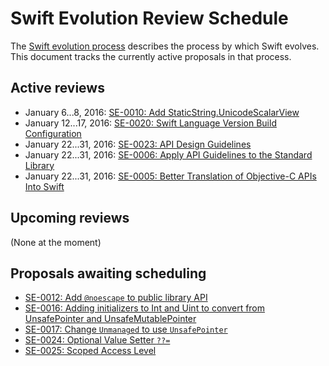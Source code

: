 # Swift Evolution Review Schedule

The [Swift evolution process][evolution-process] describes the process
by which Swift evolves. This document tracks the currently active
proposals in that process.

## Active reviews

* January 6...8, 2016: [SE-0010: Add StaticString.UnicodeScalarView](proposals/0010-add-staticstring-unicodescalarview.md)
* January 12...17, 2016: [SE-0020: Swift Language Version Build Configuration](proposals/0020-if-swift-version.md)
* January 22...31, 2016: [SE-0023: API Design Guidelines](proposals/0006-apply-api-guidelines-to-the-standard-library.md)
* January 22...31, 2016: [SE-0006: Apply API Guidelines to the Standard Library](proposals/0006-apply-api-guidelines-to-the-standard-library.md)
* January 22...31, 2016: [SE-0005: Better Translation of Objective-C APIs Into Swift](proposals/0005-objective-c-name-translation.md)

## Upcoming reviews

(None at the moment)

## Proposals awaiting scheduling

* [SE-0012: Add `@noescape` to public library API](proposals/0012-add-noescape-to-public-library-api.md)
* [SE-0016: Adding initializers to Int and Uint to convert from UnsafePointer and UnsafeMutablePointer](proposals/0016-initializers-for-converting-unsafe-pointers-to-ints.md)
* [SE-0017: Change `Unmanaged` to use `UnsafePointer`](proposals/0017-convert-unmanaged-to-use-unsafepointer.md)
* [SE-0024: Optional Value Setter `??=`](https://github.com/apple/swift-evolution/blob/master/proposals/0024-optional-value-setter.md)
* [SE-0025: Scoped Access Level](https://github.com/apple/swift-evolution/blob/master/proposals/0025-scoped-access-level.md)

[evolution-process]: process.md  "The Swift evolution process"

